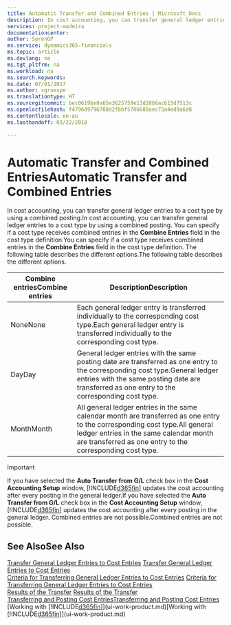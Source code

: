 ```yaml
---
title: Automatic Transfer and Combined Entries | Microsoft Docs
description: In cost accounting, you can transfer general ledger entries to a cost type by using a combined posting. You can specify if a cost type receives combined entries in the **Combine Entries** field in the cost type definition. The following table describes the different options.
services: project-madeira
documentationcenter: 
author: SorenGP
ms.service: dynamics365-financials
ms.topic: article
ms.devlang: na
ms.tgt_pltfrm: na
ms.workload: na
ms.search.keywords: 
ms.date: 07/01/2017
ms.author: sgroespe
ms.translationtype: HT
ms.sourcegitcommit: bec0619be0a65e3625759e13d2866ac615d7513c
ms.openlocfilehash: f4796d9796788d2fbbf5706688aec75a4ed9a6d8
ms.contentlocale: en-au
ms.lasthandoff: 03/22/2018

---
```

# <a name="automatic-transfer-and-combined-entries"></a><span data-ttu-id="93b03-105">Automatic Transfer and Combined Entries</span><span class="sxs-lookup"><span data-stu-id="93b03-105">Automatic Transfer and Combined Entries</span></span>
<span data-ttu-id="93b03-106">In cost accounting, you can transfer general ledger entries to a cost type by using a combined posting.</span><span class="sxs-lookup"><span data-stu-id="93b03-106">In cost accounting, you can transfer general ledger entries to a cost type by using a combined posting.</span></span> <span data-ttu-id="93b03-107">You can specify if a cost type receives combined entries in the **Combine Entries** field in the cost type definition.</span><span class="sxs-lookup"><span data-stu-id="93b03-107">You can specify if a cost type receives combined entries in the **Combine Entries** field in the cost type definition.</span></span> <span data-ttu-id="93b03-108">The following table describes the different options.</span><span class="sxs-lookup"><span data-stu-id="93b03-108">The following table describes the different options.</span></span>  

|<span data-ttu-id="93b03-109">Combine entries</span><span class="sxs-lookup"><span data-stu-id="93b03-109">Combine entries</span></span>|<span data-ttu-id="93b03-110">Description</span><span class="sxs-lookup"><span data-stu-id="93b03-110">Description</span></span>|  
|---------------------|-----------------|  
|<span data-ttu-id="93b03-111">None</span><span class="sxs-lookup"><span data-stu-id="93b03-111">None</span></span>|<span data-ttu-id="93b03-112">Each general ledger entry is transferred individually to the corresponding cost type.</span><span class="sxs-lookup"><span data-stu-id="93b03-112">Each general ledger entry is transferred individually to the corresponding cost type.</span></span>|  
|<span data-ttu-id="93b03-113">Day</span><span class="sxs-lookup"><span data-stu-id="93b03-113">Day</span></span>|<span data-ttu-id="93b03-114">General ledger entries with the same posting date are transferred as one entry to the corresponding cost type.</span><span class="sxs-lookup"><span data-stu-id="93b03-114">General ledger entries with the same posting date are transferred as one entry to the corresponding cost type.</span></span>|  
|<span data-ttu-id="93b03-115">Month</span><span class="sxs-lookup"><span data-stu-id="93b03-115">Month</span></span>|<span data-ttu-id="93b03-116">All general ledger entries in the same calendar month are transferred as one entry to the corresponding cost type.</span><span class="sxs-lookup"><span data-stu-id="93b03-116">All general ledger entries in the same calendar month are transferred as one entry to the corresponding cost type.</span></span>|  

> [!IMPORTANT]  
>  <span data-ttu-id="93b03-117">If you have selected the **Auto Transfer from G/L** check box in the **Cost Accounting Setup** window, [!INCLUDE[d365fin](includes/d365fin_md.md)] updates the cost accounting after every posting in the general ledger.</span><span class="sxs-lookup"><span data-stu-id="93b03-117">If you have selected the **Auto Transfer from G/L** check box in the **Cost Accounting Setup** window, [!INCLUDE[d365fin](includes/d365fin_md.md)] updates the cost accounting after every posting in the general ledger.</span></span> <span data-ttu-id="93b03-118">Combined entries are not possible.</span><span class="sxs-lookup"><span data-stu-id="93b03-118">Combined entries are not possible.</span></span>  

## <a name="see-also"></a><span data-ttu-id="93b03-119">See Also</span><span class="sxs-lookup"><span data-stu-id="93b03-119">See Also</span></span>  
 <span data-ttu-id="93b03-120">[Transfer General Ledger Entries to Cost Entries](finance-how-to-transfer-general-ledger-entries-to-cost-entries.md) </span><span class="sxs-lookup"><span data-stu-id="93b03-120">[Transfer General Ledger Entries to Cost Entries](finance-how-to-transfer-general-ledger-entries-to-cost-entries.md) </span></span>  
 <span data-ttu-id="93b03-121">[Criteria for Transferring General Ledger Entries to Cost Entries](finance-criteria-for-transferring-general-ledger-entries-to-cost-entries.md) </span><span class="sxs-lookup"><span data-stu-id="93b03-121">[Criteria for Transferring General Ledger Entries to Cost Entries](finance-criteria-for-transferring-general-ledger-entries-to-cost-entries.md) </span></span>  
 <span data-ttu-id="93b03-122">[Results of the Transfer](finance-results-of-the-transfer.md) </span><span class="sxs-lookup"><span data-stu-id="93b03-122">[Results of the Transfer](finance-results-of-the-transfer.md) </span></span>  
 [<span data-ttu-id="93b03-123">Transferring and Posting Cost Entries</span><span class="sxs-lookup"><span data-stu-id="93b03-123">Transferring and Posting Cost Entries</span></span>](finance-transfer-and-post-cost-entries.md)  
 <span data-ttu-id="93b03-124">[Working with [!INCLUDE[d365fin](includes/d365fin_md.md)]](ui-work-product.md)</span><span class="sxs-lookup"><span data-stu-id="93b03-124">[Working with [!INCLUDE[d365fin](includes/d365fin_md.md)]](ui-work-product.md)</span></span>

